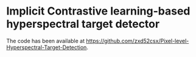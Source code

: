# Implicit Contrastive learning-based hyperspectral target detector
The code has been available at https://github.com/zxd52csx/Pixel-level-Hyperspectral-Target-Detection. 
